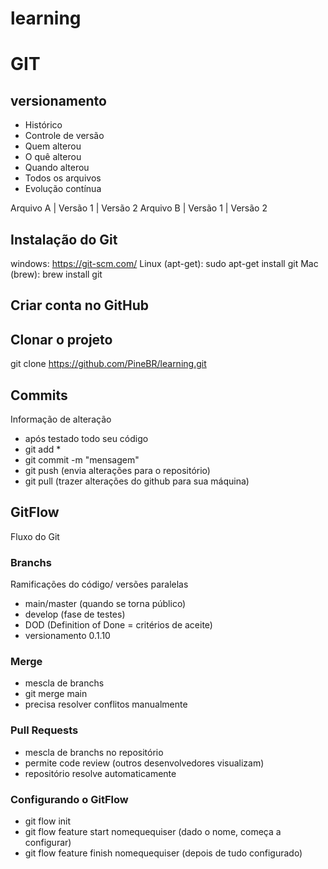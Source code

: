 # learning

# GIT
## versionamento
- Histórico
- Controle de versão
- Quem alterou
- O quê alterou
- Quando alterou
- Todos os arquivos
- Evolução contínua

Arquivo A | Versão 1 | Versão 2
Arquivo B | Versão 1 | Versão 2

## Instalação do Git
windows: https://git-scm.com/
Linux (apt-get): sudo apt-get install git
Mac (brew): brew install git

## Criar conta no GitHub

## Clonar o projeto
git clone https://github.com/PineBR/learning.git

## Commits
Informação de alteração
- após testado todo seu código
- git add *
- git commit -m "mensagem"
- git push (envia alterações para o repositório)
- git pull (trazer alterações do github para sua máquina)

## GitFlow
Fluxo do Git

### Branchs
Ramificações do código/ versões paralelas
- main/master (quando se torna público)
- develop (fase de testes)
- DOD (Definition of Done = critérios de aceite)
- versionamento 0.1.10

### Merge
- mescla de branchs
- git merge main
- precisa resolver conflitos manualmente

### Pull Requests
- mescla de branchs no repositório
- permite code review (outros desenvolvedores visualizam)
- repositório resolve automaticamente

### Configurando o GitFlow
- git flow init
- git flow feature start nomequequiser (dado o nome, começa a configurar)
- git flow feature finish nomequequiser (depois de tudo configurado)